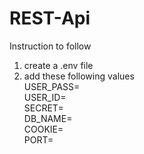 # REST-Api
Instruction to follow
1. create a .env file
2. add these following values <br>
    USER_PASS=<br>
    USER_ID=<br>
    SECRET=<br>
    DB_NAME=<br>
    COOKIE=<br>
    PORT=
